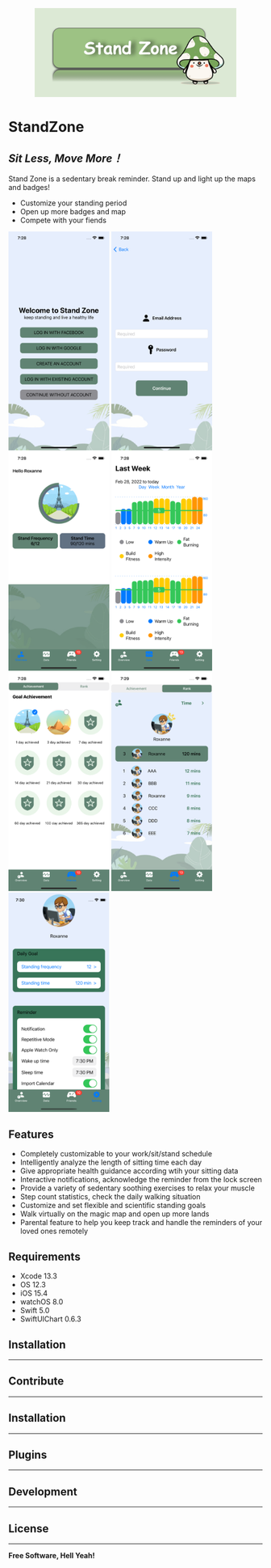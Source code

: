 <!--# Stand Zone-->
<!--## _Sit Less, Move More!_-->

<p align="center">
 <img src="https://github.com/lanskyfan/StandZone/blob/main/ScreenShot/StandZone.png" alt="stand-zone" width="400" />
</p>

# StandZone
## _Sit Less, Move More！_

Stand Zone is a sedentary break reminder. Stand up and light up the maps and badges!
 - Customize your standing period
 - Open up more badges and map
 - Compete with your fiends

<p align="row">
<img src= "https://github.com/lanskyfan/StandZone/blob/main/ScreenShot/screen1.png" width="200" >
<img src= "https://github.com/lanskyfan/StandZone/blob/main/ScreenShot/screen2.png" width="200" >
<img src= "https://github.com/lanskyfan/StandZone/blob/main/ScreenShot/screen3.png" width="200" >
<img src= "https://github.com/lanskyfan/StandZone/blob/main/ScreenShot/screen4.png" width="200" >
<img src= "https://github.com/lanskyfan/StandZone/blob/main/ScreenShot/screen5.png" width="200" >
<img src= "https://github.com/lanskyfan/StandZone/blob/main/ScreenShot/screen6.png" width="200" >
<img src= "https://github.com/lanskyfan/StandZone/blob/main/ScreenShot/screen7.png" width="200" >
</p>

## Features
- Completely customizable to your work/sit/stand schedule
- Intelligently analyze the length of sitting time each day
- Give appropriate health guidance according wtih your sitting data
- Interactive notifications, acknowledge the reminder from the lock screen
- Provide a variety of sedentary soothing exercises to relax your muscle
- Step count statistics, check the daily walking situation
- Customize and set flexible and scientific standing goals
- Walk virtually on the magic map and open up more lands
- Parental feature to help you keep track and handle the reminders of your loved ones remotely

## Requirements
 - Xcode 13.3
 - OS 12.3
 - iOS 15.4
 - watchOS 8.0
 - Swift 5.0
 - SwiftUIChart 0.6.3

## Installation
***
## Contribute
***
## Installation
***
## Plugins
***
## Development
***
## License
***


**Free Software, Hell Yeah!**

